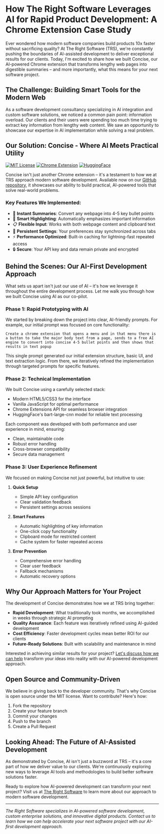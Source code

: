 # How The Right Software Leverages AI for Rapid Product Development: A Chrome Extension Case Study

Ever wondered how modern software companies build products 10x faster without sacrificing quality? At The Right Software (TRS), we're constantly pushing the boundaries of AI-assisted development to deliver exceptional results for our clients. Today, I'm excited to share how we built Concise, our AI-powered Chrome extension that transforms lengthy web pages into digestible summaries – and more importantly, what this means for your next software project.

## The Challenge: Building Smart Tools for the Modern Web

As a software development consultancy specializing in AI integration and custom software solutions, we noticed a common pain point: information overload. Our clients and their users were spending too much time trying to extract key information from lengthy web content. We saw an opportunity to showcase our expertise in AI implementation while solving a real problem.

## Our Solution: Concise - Where AI Meets Practical Utility

[![MIT License](https://img.shields.io/badge/License-MIT-blue.svg)](LICENSE)
[![Chrome Extension](https://img.shields.io/badge/Platform-Chrome-green.svg)]()
[![HuggingFace](https://img.shields.io/badge/AI-HuggingFace-yellow.svg)]()

Concise isn't just another Chrome extension – it's a testament to how we at TRS approach modern software development. Available now on our [GitHub repository](https://github.com/TheRightSoftware/concise-ext), it showcases our ability to build practical, AI-powered tools that solve real-world problems.

### Key Features We Implemented:

- 🚀 **Instant Summaries**: Convert any webpage into 4-5 key bullet points
- 🎯 **Smart Highlighting**: Automatically emphasizes important information
- 📋 **Flexible Input**: Works with both webpage content and clipboard text
- 💾 **Persistent Settings**: Your preferences stay synchronized across tabs
- ⚡ **Performance Optimized**: Built-in caching for lightning-fast repeated access
- 🔒 **Secure**: Your API key and data remain private and encrypted

## Behind the Scenes: Our AI-First Development Approach

What sets us apart isn't just our use of AI – it's how we leverage it throughout the entire development process. Let me walk you through how we built Concise using AI as our co-pilot.

### Phase 1: Rapid Prototyping with AI

We started by breaking down the project into clear, AI-friendly prompts. For example, our initial prompt was focused on core functionality:
```
Create a chrome extension that opens a menu and in that menu there is a button to take the major body text from a page, sends to a free AI engine to convert into concise 4-5 bullet points and then shows that results in text popup
```

This single prompt generated our initial extension structure, basic UI, and text extraction logic. From there, we iteratively refined the implementation through targeted prompts for specific features.

### Phase 2: Technical Implementation

We built Concise using a carefully selected stack:
- Modern HTML5/CSS3 for the interface
- Vanilla JavaScript for optimal performance
- Chrome Extensions API for seamless browser integration
- HuggingFace's bart-large-cnn model for reliable text processing

Each component was developed with both performance and user experience in mind, ensuring:
- Clean, maintainable code
- Robust error handling
- Cross-browser compatibility
- Secure data management

### Phase 3: User Experience Refinement

We focused on making Concise not just powerful, but intuitive to use:

1. **Quick Setup**
   - Simple API key configuration
   - Clear validation feedback
   - Persistent settings across sessions

2. **Smart Features**
   - Automatic highlighting of key information
   - One-click copy functionality
   - Clipboard mode for restricted content
   - Cache system for faster repeated access

3. **Error Prevention**
   - Comprehensive error handling
   - Clear user feedback
   - Fallback mechanisms
   - Automatic recovery options

## Why Our Approach Matters for Your Project

The development of Concise demonstrates how we at TRS bring together:

- **Rapid Development**: What traditionally took months, we accomplished in weeks through strategic AI prompting
- **Quality Assurance**: Each feature was iteratively refined using AI-guided development
- **Cost Efficiency**: Faster development cycles mean better ROI for our clients
- **Future-Ready Solutions**: Built with scalability and maintenance in mind

Interested in achieving similar results for your project? [Let's discuss how we can help](https://therightsw.com/contact) transform your ideas into reality with our AI-powered development approach.

## Open Source and Community-Driven

We believe in giving back to the developer community. That's why Concise is open source under the MIT license. Want to contribute? Here's how:

1. Fork the repository
2. Create your feature branch
3. Commit your changes
4. Push to the branch
5. Create a Pull Request

## Looking Ahead: The Future of AI-Assisted Development

As demonstrated by Concise, AI isn't just a buzzword at TRS – it's a core part of how we deliver value to our clients. We're continuously exploring new ways to leverage AI tools and methodologies to build better software solutions faster.

Ready to explore how AI-powered development can transform your next project? Visit us at [The Right Software](https://therightsw.com) to learn more about our approach to modern software development.

---

*The Right Software specializes in AI-powered software development, custom enterprise solutions, and innovative digital products. Contact us to learn how we can help accelerate your next software project with our AI-first development approach.*